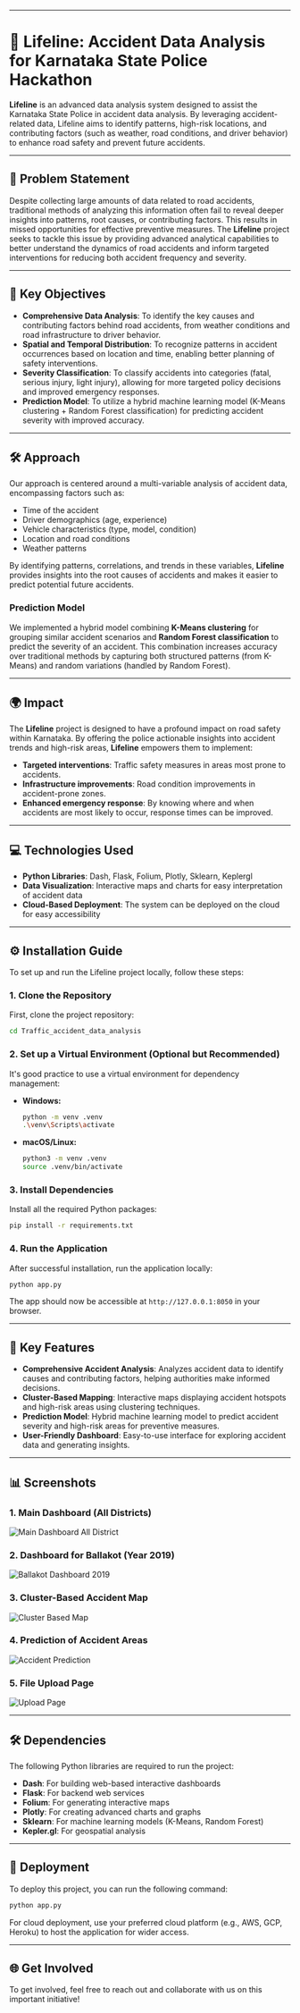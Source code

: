 
---

# 🚨 Lifeline: Accident Data Analysis for Karnataka State Police Hackathon

**Lifeline** is an advanced data analysis system designed to assist the Karnataka State Police in accident data analysis. By leveraging accident-related data, Lifeline aims to identify patterns, high-risk locations, and contributing factors (such as weather, road conditions, and driver behavior) to enhance road safety and prevent future accidents.

---

## 📜 Problem Statement

Despite collecting large amounts of data related to road accidents, traditional methods of analyzing this information often fail to reveal deeper insights into patterns, root causes, or contributing factors. This results in missed opportunities for effective preventive measures. The **Lifeline** project seeks to tackle this issue by providing advanced analytical capabilities to better understand the dynamics of road accidents and inform targeted interventions for reducing both accident frequency and severity.

---

## 🎯 Key Objectives

- **Comprehensive Data Analysis**: To identify the key causes and contributing factors behind road accidents, from weather conditions and road infrastructure to driver behavior.
- **Spatial and Temporal Distribution**: To recognize patterns in accident occurrences based on location and time, enabling better planning of safety interventions.
- **Severity Classification**: To classify accidents into categories (fatal, serious injury, light injury), allowing for more targeted policy decisions and improved emergency responses.
- **Prediction Model**: To utilize a hybrid machine learning model (K-Means clustering + Random Forest classification) for predicting accident severity with improved accuracy.

---

## 🛠 Approach

Our approach is centered around a multi-variable analysis of accident data, encompassing factors such as:

- Time of the accident
- Driver demographics (age, experience)
- Vehicle characteristics (type, model, condition)
- Location and road conditions
- Weather patterns

By identifying patterns, correlations, and trends in these variables, **Lifeline** provides insights into the root causes of accidents and makes it easier to predict potential future accidents.

### Prediction Model
We implemented a hybrid model combining **K-Means clustering** for grouping similar accident scenarios and **Random Forest classification** to predict the severity of an accident. This combination increases accuracy over traditional methods by capturing both structured patterns (from K-Means) and random variations (handled by Random Forest).

---

## 🌍 Impact

The **Lifeline** project is designed to have a profound impact on road safety within Karnataka. By offering the police actionable insights into accident trends and high-risk areas, **Lifeline** empowers them to implement:

- **Targeted interventions**: Traffic safety measures in areas most prone to accidents.
- **Infrastructure improvements**: Road condition improvements in accident-prone zones.
- **Enhanced emergency response**: By knowing where and when accidents are most likely to occur, response times can be improved.

---

## 💻 Technologies Used

- **Python Libraries**: Dash, Flask, Folium, Plotly, Sklearn, Keplergl
- **Data Visualization**: Interactive maps and charts for easy interpretation of accident data
- **Cloud-Based Deployment**: The system can be deployed on the cloud for easy accessibility

---

## ⚙️ Installation Guide

To set up and run the Lifeline project locally, follow these steps:

### 1. Clone the Repository
First, clone the project repository:
```bash
cd Traffic_accident_data_analysis
```

### 2. Set up a Virtual Environment (Optional but Recommended)
It's good practice to use a virtual environment for dependency management:

- **Windows:**
    ```bash
    python -m venv .venv
    .\venv\Scripts\activate
    ```

- **macOS/Linux:**
    ```bash
    python3 -m venv .venv
    source .venv/bin/activate
    ```

### 3. Install Dependencies
Install all the required Python packages:
```bash
pip install -r requirements.txt
```

### 4. Run the Application
After successful installation, run the application locally:
```bash
python app.py
```

The app should now be accessible at `http://127.0.0.1:8050` in your browser.

---

## 🌟 Key Features

- **Comprehensive Accident Analysis**: Analyzes accident data to identify causes and contributing factors, helping authorities make informed decisions.
- **Cluster-Based Mapping**: Interactive maps displaying accident hotspots and high-risk areas using clustering techniques.
- **Prediction Model**: Hybrid machine learning model to predict accident severity and high-risk areas for preventive measures.
- **User-Friendly Dashboard**: Easy-to-use interface for exploring accident data and generating insights.

---

## 📊 Screenshots

### 1. Main Dashboard (All Districts)
![Main Dashboard All District](Screenshot/Main_Dashboard_All_District.png)

### 2. Dashboard for Ballakot (Year 2019)
![Ballakot Dashboard 2019](Screenshot/Main_Dashboard_Ballakot_2019.png)

### 3. Cluster-Based Accident Map
![Cluster Based Map](Screenshot/Main_DashBoard_Cluster_Based.png)

### 4. Prediction of Accident Areas
![Accident Prediction](Screenshot/Pridiction_Accident_Area.png)

### 5. File Upload Page
![Upload Page](Screenshot/upload_page.png)

---

## 🛠 Dependencies

The following Python libraries are required to run the project:

- **Dash**: For building web-based interactive dashboards
- **Flask**: For backend web services
- **Folium**: For generating interactive maps
- **Plotly**: For creating advanced charts and graphs
- **Sklearn**: For machine learning models (K-Means, Random Forest)
- **Kepler.gl**: For geospatial analysis

---

## 🚀 Deployment

To deploy this project, you can run the following command:
```bash
python app.py
```

For cloud deployment, use your preferred cloud platform (e.g., AWS, GCP, Heroku) to host the application for wider access.

---

## 🌐 Get Involved

To get involved, feel free to reach out and collaborate with us on this important initiative!


